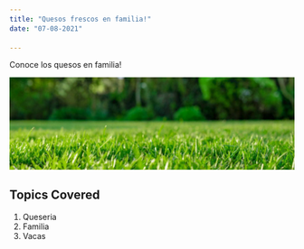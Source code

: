 ```yaml
---
title: "Quesos frescos en familia!"
date: "07-08-2021"

---
```


Conoce los quesos en familia!

![Grass](./grass.jpg)


## Topics Covered

 1. Queseria
 2. Familia
 3. Vacas